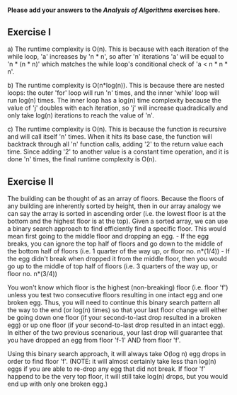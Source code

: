 #### Please add your answers to the ***Analysis of  Algorithms*** exercises here.

## Exercise I

a) The runtime complexity is O(n). This is because with each iteration of the while loop, 'a' increases by 'n * n', so after 'n' iterations 'a' will be equal to 'n * (n * n)' which matches the while loop's conditional check of 'a < n * n * n'.

b) The runtime complexity is O(n*log(n)). This is because there are nested loops: the outer 'for' loop will run 'n' times, and the inner 'while' loop will run log(n) times. The inner loop has a log(n) time complexity because the value of 'j' doubles with each iteration, so 'j' will increase quadradically and only take log(n) iterations to reach the value of 'n'.

c) The runtime complexity is O(n). This is because the function is recursive and will call itself 'n' times. When it hits its base case, the function will backtrack through all 'n' function calls, adding '2' to the return value each time. Since adding '2' to another value is a constant time operation, and it is done 'n' times, the final runtime complexity is O(n).

## Exercise II

The building can be thought of as an array of floors. Because the floors of any building are inherently sorted by height, then in our array analogy we can say the array is sorted in ascending order (i.e. the lowest floor is at the bottom and the highest floor is at the top). Given a sorted array, we can use a binary search approach to find efficiently find a specific floor. This would mean first going to the middle floor and dropping an egg. - If the egg breaks, you can ignore the top half of floors and go down to the middle of the bottom half of floors (i.e. 1 quarter of the way up, or floor no. n*(1/4)) - If the egg didn't break when dropped it from the middle floor, then you would go up to the middle of top half of floors (i.e. 3 quarters of the way up, or floor no. n*(3/4))

You won't know which floor is the highest (non-breaking) floor (i.e. floor 'f') unless you test two consecutive floors resulting in one intact egg and one broken egg. Thus, you will need to continue this binary search pattern all the way to the end (or log(n) times) so that your last floor change will either be going down one floor (if your second-to-last drop resulted in a broken egg) or up one floor (if your second-to-last drop resulted in an intact egg). In either of the two previous scenarious, your last drop will guarantee that you have dropped an egg from floor 'f-1' AND from floor 'f'.

Using this binary search approach, it will always take O(log n) egg drops in order to find floor 'f'. (NOTE: it will almost certainly take less than log(n) eggs if you are able to re-drop any egg that did not break. If floor 'f' happend to be the very top floor, it will still take log(n) drops, but you would end up with only one broken egg.)
